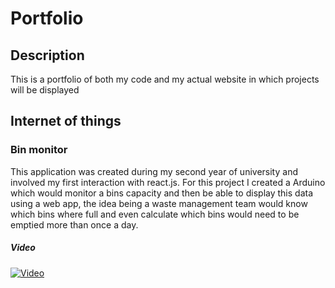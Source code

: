 Portfolio
=========

## Description
This is a portfolio of both my code and my actual website in which projects will be displayed

## Internet of things

### Bin monitor
This application was created during my second year of university and involved my first interaction with react.js. For this project I created a Arduino which would monitor a bins capacity and then be able to display this data using a web app, the idea being a waste management team would know which bins where full and even calculate which bins would need to be emptied more than once a day.
##### Video
[![Video](https://imgur.com/p866LxH.png)](https://www.youtube.com/watch?v=p7mcFBUQZxM&feature=youtu.be&fbclid=IwAR1ApEGBtzbGqX2Ir4tYi82M4p_RD10IvU8e83FFdJLxKVUxqS-yHcKUXZw "Video")
